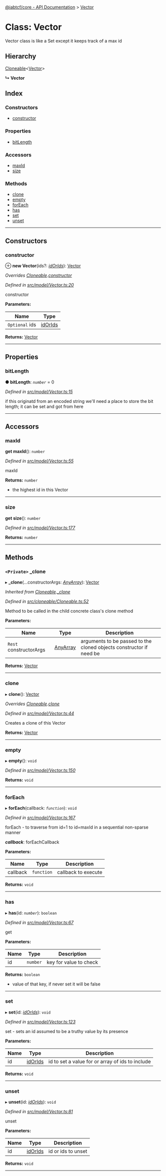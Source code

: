 [@iabtcf/core - API Documentation](../README.md) > [Vector](../classes/_iabtcf_core___api_documentation.vector.md)

# Class: Vector

Vector class is like a Set except it keeps track of a max id

## Hierarchy

 [Cloneable](_iabtcf_core___api_documentation.cloneable.md)<[Vector](_iabtcf_core___api_documentation.vector.md)>

**↳ Vector**

## Index

### Constructors

* [constructor](_iabtcf_core___api_documentation.vector.md#constructor)

### Properties

* [bitLength](_iabtcf_core___api_documentation.vector.md#bitlength)

### Accessors

* [maxId](_iabtcf_core___api_documentation.vector.md#maxid)
* [size](_iabtcf_core___api_documentation.vector.md#size)

### Methods

* [clone](_iabtcf_core___api_documentation.vector.md#clone)
* [empty](_iabtcf_core___api_documentation.vector.md#empty)
* [forEach](_iabtcf_core___api_documentation.vector.md#foreach)
* [has](_iabtcf_core___api_documentation.vector.md#has)
* [set](_iabtcf_core___api_documentation.vector.md#set)
* [unset](_iabtcf_core___api_documentation.vector.md#unset)

---

## Constructors

<a id="constructor"></a>

###  constructor

⊕ **new Vector**(ids?: *[idOrIds](../#idorids)*): [Vector](_iabtcf_core___api_documentation.vector.md)

*Overrides [Cloneable](_iabtcf_core___api_documentation.cloneable.md).[constructor](_iabtcf_core___api_documentation.cloneable.md#constructor)*

*Defined in [src/model/Vector.ts:20](https://github.com/chrispaterson/iabtcf/blob/883c677/modules/core/src/model/Vector.ts#L20)*

constructor

**Parameters:**

| Name | Type |
| ------ | ------ |
| `Optional` ids | [idOrIds](../#idorids) |

**Returns:** [Vector](_iabtcf_core___api_documentation.vector.md)

___

## Properties

<a id="bitlength"></a>

###  bitLength

**● bitLength**: *`number`* = 0

*Defined in [src/model/Vector.ts:15](https://github.com/chrispaterson/iabtcf/blob/883c677/modules/core/src/model/Vector.ts#L15)*

if this originatd from an encoded string we'll need a place to store the bit length; it can be set and got from here

___

## Accessors

<a id="maxid"></a>

###  maxId

**get maxId**(): `number`

*Defined in [src/model/Vector.ts:55](https://github.com/chrispaterson/iabtcf/blob/883c677/modules/core/src/model/Vector.ts#L55)*

maxId

**Returns:** `number`
*   the highest id in this Vector

___
<a id="size"></a>

###  size

**get size**(): `number`

*Defined in [src/model/Vector.ts:177](https://github.com/chrispaterson/iabtcf/blob/883c677/modules/core/src/model/Vector.ts#L177)*

**Returns:** `number`

___

## Methods

<a id="_clone"></a>

### `<Private>` _clone

▸ **_clone**(...constructorArgs: *[AnyArray](../#anyarray)*): [Vector](_iabtcf_core___api_documentation.vector.md)

*Inherited from [Cloneable](_iabtcf_core___api_documentation.cloneable.md).[_clone](_iabtcf_core___api_documentation.cloneable.md#_clone)*

*Defined in [src/cloneable/Cloneable.ts:52](https://github.com/chrispaterson/iabtcf/blob/883c677/modules/core/src/cloneable/Cloneable.ts#L52)*

Method to be called in the child concrete class's clone method

**Parameters:**

| Name | Type | Description |
| ------ | ------ | ------ |
| `Rest` constructorArgs | [AnyArray](../#anyarray) |  arguments to be passed to the cloned objects constructor if need be |

**Returns:** [Vector](_iabtcf_core___api_documentation.vector.md)

___
<a id="clone"></a>

###  clone

▸ **clone**(): [Vector](_iabtcf_core___api_documentation.vector.md)

*Overrides [Cloneable](_iabtcf_core___api_documentation.cloneable.md).[clone](_iabtcf_core___api_documentation.cloneable.md#clone)*

*Defined in [src/model/Vector.ts:44](https://github.com/chrispaterson/iabtcf/blob/883c677/modules/core/src/model/Vector.ts#L44)*

Creates a clone of this Vector

**Returns:** [Vector](_iabtcf_core___api_documentation.vector.md)

___
<a id="empty"></a>

###  empty

▸ **empty**(): `void`

*Defined in [src/model/Vector.ts:150](https://github.com/chrispaterson/iabtcf/blob/883c677/modules/core/src/model/Vector.ts#L150)*

**Returns:** `void`

___
<a id="foreach"></a>

###  forEach

▸ **forEach**(callback: *`function`*): `void`

*Defined in [src/model/Vector.ts:167](https://github.com/chrispaterson/iabtcf/blob/883c677/modules/core/src/model/Vector.ts#L167)*

forEach - to traverse from id=1 to id=maxId in a sequential non-sparse manner

*__callback__*: forEachCallback

**Parameters:**

| Name | Type | Description |
| ------ | ------ | ------ |
| callback | `function` |  callback to execute |

**Returns:** `void`

___
<a id="has"></a>

###  has

▸ **has**(id: *`number`*): `boolean`

*Defined in [src/model/Vector.ts:67](https://github.com/chrispaterson/iabtcf/blob/883c677/modules/core/src/model/Vector.ts#L67)*

get

**Parameters:**

| Name | Type | Description |
| ------ | ------ | ------ |
| id | `number` |  key for value to check |

**Returns:** `boolean`
*   value of that key, if never set it will be false

___
<a id="set"></a>

###  set

▸ **set**(id: *[idOrIds](../#idorids)*): `void`

*Defined in [src/model/Vector.ts:123](https://github.com/chrispaterson/iabtcf/blob/883c677/modules/core/src/model/Vector.ts#L123)*

set - sets an id assumed to be a truthy value by its presence

**Parameters:**

| Name | Type | Description |
| ------ | ------ | ------ |
| id | [idOrIds](../#idorids) |  id to set a value for or array of ids to include |

**Returns:** `void`

___
<a id="unset"></a>

###  unset

▸ **unset**(id: *[idOrIds](../#idorids)*): `void`

*Defined in [src/model/Vector.ts:81](https://github.com/chrispaterson/iabtcf/blob/883c677/modules/core/src/model/Vector.ts#L81)*

unset

**Parameters:**

| Name | Type | Description |
| ------ | ------ | ------ |
| id | [idOrIds](../#idorids) |  id or ids to unset |

**Returns:** `void`

___

